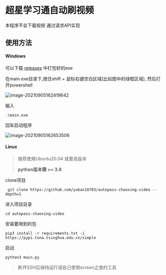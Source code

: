 # 超星学习通自动刷视频
本程序不会下载视频 通过请求API实现

## 使用方法

#### Windows

可以下载 [releases](https://github.com/yuban10703/autopass-chaoxing-video/releases) 中打包好的exe 

在main.exe目录下,按住shift + 鼠标右键空白区域(比如图中的绿框区域), 然后打开powershell

![image-20210905162419642](https://cdn.jsdelivr.net/gh/yuban10703/BlogImgdata/img/20210905162419.png)

输入
```
.\main.exe
```
回车启动程序

![image-20210905162653506](https://cdn.jsdelivr.net/gh/yuban10703/BlogImgdata/img/20210905162653.png)

#### Linux

> 推荐使用Ubuntu20.04 或更高版本
>
> **python版本需 >= 3.8**

clone项目

```
 git clone https://github.com/yuban10703/autopass-chaoxing-video --depth=1
```

进入项目目录

 ```
cd autopass-chaoxing-video
 ```

安装要用到的包

```
pip3 install -r requirements.txt -i https://pypi.tuna.tsinghua.edu.cn/simple
```

启动

```
python3 main.py
```

> 断开SSH后保持运行请自己使用screen之类的工具
